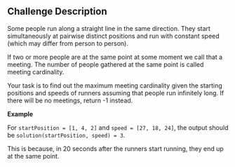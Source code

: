 ## Challenge Description

Some people run along a straight line in the same direction. They start simultaneously at pairwise distinct positions and run with constant speed (which may differ from person to person).

If two or more people are at the same point at some moment we call that a meeting. The number of people gathered at the same point is called meeting cardinality.

Your task is to find out the maximum meeting cardinality given the starting positions and speeds of runners assuming that people run infinitely long. If there will be no meetings, return -1 instead.

**Example**

For `startPosition = [1, 4, 2]` and `speed = [27, 18, 24]`, the output should be `solution(startPosition, speed) = 3`.

This is because, in 20 seconds after the runners start running, they end up at the same point.